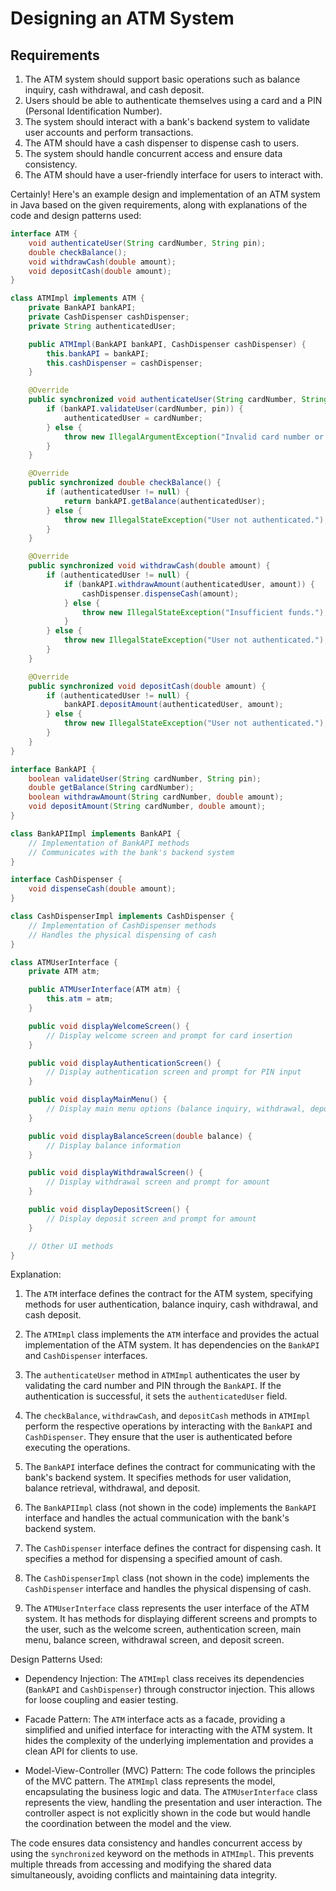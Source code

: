 # Designing an ATM System

## Requirements
1. The ATM system should support basic operations such as balance inquiry, cash withdrawal, and cash deposit.
2. Users should be able to authenticate themselves using a card and a PIN (Personal Identification Number).
3. The system should interact with a bank's backend system to validate user accounts and perform transactions.
4. The ATM should have a cash dispenser to dispense cash to users.
5. The system should handle concurrent access and ensure data consistency.
6. The ATM should have a user-friendly interface for users to interact with.


Certainly! Here's an example design and implementation of an ATM system in Java based on the given requirements, along with explanations of the code and design patterns used:

```java
interface ATM {
    void authenticateUser(String cardNumber, String pin);
    double checkBalance();
    void withdrawCash(double amount);
    void depositCash(double amount);
}

class ATMImpl implements ATM {
    private BankAPI bankAPI;
    private CashDispenser cashDispenser;
    private String authenticatedUser;

    public ATMImpl(BankAPI bankAPI, CashDispenser cashDispenser) {
        this.bankAPI = bankAPI;
        this.cashDispenser = cashDispenser;
    }

    @Override
    public synchronized void authenticateUser(String cardNumber, String pin) {
        if (bankAPI.validateUser(cardNumber, pin)) {
            authenticatedUser = cardNumber;
        } else {
            throw new IllegalArgumentException("Invalid card number or PIN.");
        }
    }

    @Override
    public synchronized double checkBalance() {
        if (authenticatedUser != null) {
            return bankAPI.getBalance(authenticatedUser);
        } else {
            throw new IllegalStateException("User not authenticated.");
        }
    }

    @Override
    public synchronized void withdrawCash(double amount) {
        if (authenticatedUser != null) {
            if (bankAPI.withdrawAmount(authenticatedUser, amount)) {
                cashDispenser.dispenseCash(amount);
            } else {
                throw new IllegalStateException("Insufficient funds.");
            }
        } else {
            throw new IllegalStateException("User not authenticated.");
        }
    }

    @Override
    public synchronized void depositCash(double amount) {
        if (authenticatedUser != null) {
            bankAPI.depositAmount(authenticatedUser, amount);
        } else {
            throw new IllegalStateException("User not authenticated.");
        }
    }
}

interface BankAPI {
    boolean validateUser(String cardNumber, String pin);
    double getBalance(String cardNumber);
    boolean withdrawAmount(String cardNumber, double amount);
    void depositAmount(String cardNumber, double amount);
}

class BankAPIImpl implements BankAPI {
    // Implementation of BankAPI methods
    // Communicates with the bank's backend system
}

interface CashDispenser {
    void dispenseCash(double amount);
}

class CashDispenserImpl implements CashDispenser {
    // Implementation of CashDispenser methods
    // Handles the physical dispensing of cash
}

class ATMUserInterface {
    private ATM atm;

    public ATMUserInterface(ATM atm) {
        this.atm = atm;
    }

    public void displayWelcomeScreen() {
        // Display welcome screen and prompt for card insertion
    }

    public void displayAuthenticationScreen() {
        // Display authentication screen and prompt for PIN input
    }

    public void displayMainMenu() {
        // Display main menu options (balance inquiry, withdrawal, deposit)
    }

    public void displayBalanceScreen(double balance) {
        // Display balance information
    }

    public void displayWithdrawalScreen() {
        // Display withdrawal screen and prompt for amount
    }

    public void displayDepositScreen() {
        // Display deposit screen and prompt for amount
    }

    // Other UI methods
}
```

Explanation:
1. The `ATM` interface defines the contract for the ATM system, specifying methods for user authentication, balance inquiry, cash withdrawal, and cash deposit.

2. The `ATMImpl` class implements the `ATM` interface and provides the actual implementation of the ATM system. It has dependencies on the `BankAPI` and `CashDispenser` interfaces.

3. The `authenticateUser` method in `ATMImpl` authenticates the user by validating the card number and PIN through the `BankAPI`. If the authentication is successful, it sets the `authenticatedUser` field.

4. The `checkBalance`, `withdrawCash`, and `depositCash` methods in `ATMImpl` perform the respective operations by interacting with the `BankAPI` and `CashDispenser`. They ensure that the user is authenticated before executing the operations.

5. The `BankAPI` interface defines the contract for communicating with the bank's backend system. It specifies methods for user validation, balance retrieval, withdrawal, and deposit.

6. The `BankAPIImpl` class (not shown in the code) implements the `BankAPI` interface and handles the actual communication with the bank's backend system.

7. The `CashDispenser` interface defines the contract for dispensing cash. It specifies a method for dispensing a specified amount of cash.

8. The `CashDispenserImpl` class (not shown in the code) implements the `CashDispenser` interface and handles the physical dispensing of cash.

9. The `ATMUserInterface` class represents the user interface of the ATM system. It has methods for displaying different screens and prompts to the user, such as the welcome screen, authentication screen, main menu, balance screen, withdrawal screen, and deposit screen.

Design Patterns Used:
- Dependency Injection: The `ATMImpl` class receives its dependencies (`BankAPI` and `CashDispenser`) through constructor injection. This allows for loose coupling and easier testing.

- Facade Pattern: The `ATM` interface acts as a facade, providing a simplified and unified interface for interacting with the ATM system. It hides the complexity of the underlying implementation and provides a clean API for clients to use.

- Model-View-Controller (MVC) Pattern: The code follows the principles of the MVC pattern. The `ATMImpl` class represents the model, encapsulating the business logic and data. The `ATMUserInterface` class represents the view, handling the presentation and user interaction. The controller aspect is not explicitly shown in the code but would handle the coordination between the model and the view.

The code ensures data consistency and handles concurrent access by using the `synchronized` keyword on the methods in `ATMImpl`. This prevents multiple threads from accessing and modifying the shared data simultaneously, avoiding conflicts and maintaining data integrity.